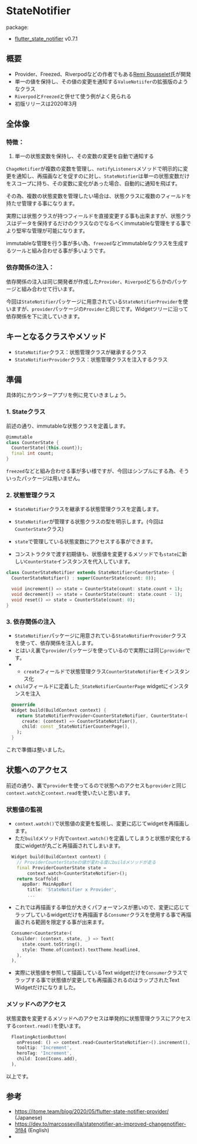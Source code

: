 # StateNotifier
package: 
- [flutter_state_notifier](https://pub.dev/packages/flutter_state_notifier) v0.7.1

## 概要
- Provider、Freezed、Riverpodなどの作者でもある[Remi Rousselet](https://github.com/rrousselGit)氏が開発
- 単一の値を保持し、その値の変更を通知する`ValueNotiifer`の拡張版のようなクラス
- `Riverpod`と`Freezed`と併せて使う例がよく見られる
- 初版リリースは2020年3月
## 全体像
### 特徴：
1. 単一の状態変数を保持し、その変数の変更を自動で通知する

`ChageNotifier`が複数の変数を管理し、`notifyListeners`メソッドで明示的に変更を通知し、再描画などを促すのに対し、`StateNotifier`は単一の状態変数だけをスコープに持ち、その変数に変化があった場合、自動的に通知を飛ばす。

その為、複数の状態変数を管理したい場合は、状態クラスに複数のフィールドを持たせ管理する事になります。

実際には状態クラスが持つフィールドを直接変更する事も出来ますが、状態クラスはデータを保持するだけのクラスなのでなるべくimmutableな管理をする事でより堅牢な管理が可能になります。

immutableな管理を行う事が多い為、`freezed`などimmutableなクラスを生成するツールと組み合わせる事が多いようです。
 
### 依存関係の注入：

依存関係の注入は同じ開発者が作成した`Provider`、`Riverpod`どちらかのパッケージと組み合わせて行います。


今回は`StateNotifier`パッケージに用意されている`StateNotifierProvider`を使いますが、`provider`パッケージの`Provider`と同じです。Widgetツリーに沿って依存関係を下に流していきます。
## キーとなるクラスやメソッド
- `StateNotifier`クラス：状態管理クラスが継承するクラス
- `StateNotifierProvider`クラス：状態管理クラスを注入するクラス
## 準備
具体的にカウンターアプリを例に見ていきましょう。
### 1. Stateクラス
前述の通り、immutableな状態クラスを定義します。
```dart
@immutable
class CounterState {
  CounterState({this.count});
  final int count;
}
```
`freezed`などと組み合わせる事が多い様ですが、今回はシンプルにする為、そういったパッケージは用いません。

### 2. 状態管理クラス
- `StateNotifier`クラスを継承する状態管理クラスを定義します。
- `StateNotifier`が管理する状態クラスの型を明示します。(今回は`CounterState`クラス)

- `state`で管理している状態変数にアクセスする事ができます。
- コンストラクタで渡す初期値も、状態値を変更するメソッドでも`state`に新しい`CounterState`インスタンスを代入しています。

```dart
class CounterStateNotifier extends StateNotifier<CounterState> {
  CounterStateNotifier() : super(CounterState(count: 0));

  void increment() => state = CounterState(count: state.count + 1);
  void decrement() => state = CounterState(count: state.count - 1);
  void reset() => state = CounterState(count: 0);
}
```

### 3. 依存関係の注入
- `StateNotifier`パッケージに用意されている`StateNotifierProvider`クラスを使って、依存関係を注入します。
- とはいえ裏で`provider`パッケージを使っているので実際には同じ`provider`です。
- - `create`フィールドで状態管理クラス`CounterStateNotifier`をインスタンス化
- `child`フィールドに定義した`_StateNotifierCounterPage` widgetにインスタンスを注入

```dart
  @override
  Widget build(BuildContext context) {
    return StateNotifierProvider<CounterStateNotifier, CounterState>(
      create: (context) => CounterStateNotifier(),
      child: const _StateNotifierCounterPage(),
    );
  }
```

これで準備は整いました。
## 状態へのアクセス
前述の通り、裏で`provider`を使ってるので状態へのアクセスも`provider`と同じ`context.watch`と`context.read`を使いたいと思います。

### 状態値の監視
- `context.watch()`で状態値の変更を監視し、変更に応じてwidgetを再描画します。
- ただ`build`メソッド内で`context.watch()`を定義してしまうと状態が変化する度にwidgetが丸ごと再描画されてしまいます。
```dart
  Widget build(BuildContext context) { 
    // ProviderCounterStateの値が変わる度にbuildメソッドが走る
    final ProviderCounterState state =
        context.watch<CounterStateNotifier>(); 
    return Scaffold(
      appBar: MainAppBar(
        title: 'StateNotifier x Provider',
        ...
```
- これでは再描画する単位が大きくパフォーマンスが悪いので、変更に応じてラップしているwidgetだけを再描画する`Consumer`クラスを使用する事で再描画される範囲を限定する事が出来ます。

```dart
  Consumer<CounterState>(
    builder: (context, state, _) => Text(
      state.count.toString(),
      style: Theme.of(context).textTheme.headline4,
    ),
  ),
```
- 実際に状態値を参照して描画しているText widgetだけを`Consumer`クラスでラップする事で状態値が変更しても再描画されるのはラップされたText Widgetだけになりました。

### メソッドへのアクセス
状態変数を変更するメソッドへのアクセスは単発的に状態管理クラスにアクセスする`context.read()`を使います。

```dart
  FloatingActionButton(
    onPressed: () => context.read<CounterStateNotifier>().increment(),
    tooltip: 'Increment',
    heroTag: 'Increment',
    child: Icon(Icons.add),
  ),
```
以上です。





## 参考
- https://itome.team/blog/2020/05/flutter-state-notifier-provider/ (Japanese)
- https://dev.to/marcossevilla/statenotifier-an-improved-changenotifier-3f84 (English)
- 